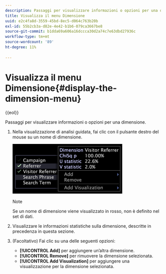 ```yaml
---
description: Passaggi per visualizzare informazioni o opzioni per una dimensione.
title: Visualizza il menu Dimensione
uuid: e2c4fa8d-3559-45bd-8ec5-d064c763b20b
exl-id: 55b2cb3a-d82e-4e42-b1b6-079ca3667be8
source-git-commit: b1dda69a606a16dccca30d2a74c7e63dbd27936c
workflow-type: tm+mt
source-wordcount: '89'
ht-degree: 11%

---
```


# Visualizza il menu Dimensione{#display-the-dimension-menu}

{{eol}}

Passaggi per visualizzare informazioni o opzioni per una dimensione.

1. Nella visualizzazione di analisi guidata, fai clic con il pulsante destro del mouse su un nome di dimensione.

   ![Informazioni sul passaggio](assets/mnu_GuidedAnalysis.png)

   >[!NOTE]
   >
   >Se un nome di dimensione viene visualizzato in rosso, non è definito nel set di dati.

1. Visualizzare le informazioni statistiche sulla dimensione, descritte in precedenza in questa sezione.
1. (Facoltativo) Fai clic su una delle seguenti opzioni:

   * **[!UICONTROL Add]** per aggiungere un’altra dimensione.
   * **[!UICONTROL Remove]** per rimuovere la dimensione selezionata.
   * **[!UICONTROL Add Visualization]** per aggiungere una visualizzazione per la dimensione selezionata.
